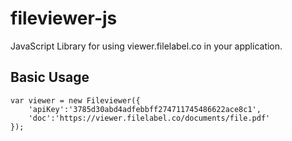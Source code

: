 # fileviewer-js
JavaScript Library for using viewer.filelabel.co in your application.

## Basic Usage
	var viewer = new Fileviewer({
		'apiKey':'3785d30abd4adfebbff274711745486622ace8c1',
		'doc':'https://viewer.filelabel.co/documents/file.pdf'
	});
